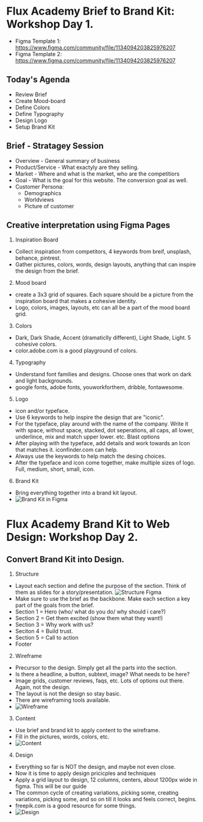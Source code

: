 # Flux Academy Brief to Brand Kit: Workshop Day 1.

- Figma Template 1: https://www.figma.com/community/file/1134094203825976207
- Figma Template 2: https://www.figma.com/community/file/1134094203825976207

## Today's Agenda

- Review Brief
- Create Mood-board
- Define Colors
- Define Typography
- Design Logo
- Setup Brand Kit

## Brief - Stratagey Session

- Overview - General summary of business
- Product/Service - What exactyly are they selling.
- Market - Where and what is the market, who are the competitiors
- Goal - What is the goal for this website. The conversion goal as well.
- Customer Persona:
  - Demographics
  - Worldviews
  - Picture of customer

## Creative interpretation using Figma Pages

1. Inspiration Board

- Collect inspiration from competitors, 4 keywords from breif, unsplash, behance, pintrest.
- Gather pictures, colors, words, design layouts, anything that can inspire the design from the brief.

2. Mood board

- create a 3x3 grid of squares. Each square should be a picture from the inspiration board that makes a cohesive identity.
- Logo, colors, images, layouts, etc can all be a part of the mood board grid.

3. Colors

- Dark, Dark Shade, Accent (dramaticlly different), Light Shade, Light. 5 cohesive colors.
- color.adobe.com is a good playground of colors.

4. Typography

- Understand font families and designs. Choose ones that work on dark and light backgrounds.
- google fonts, adobe fonts, youworkforthem, dribble, fontawesome.

5. Logo

- icon and/or typeface.
- Use 6 keywords to help inspire the design that are "iconic".
- For the typeface, play around with the name of the company. Write it with space, without space, stacked, dot seperations, all caps, all lower, underlince, mix and match upper lower. etc. Blast options
- After playing with the typeface, add details and work towards an Icon that matches it. iconfinder.com can help.
- Always use the keywords to help match the desing choices.
- After the typeface and icon come together, make multiple sizes of logo. Full, medium, short, small, icon.

6. Brand Kit

- Bring everything together into a brand kit layout.
- ![Brand Kit in Figma](assets/BrandKit.png)

# Flux Academy Brand Kit to Web Design: Workshop Day 2.

## Convert Brand Kit into Design.

1. Structure

- Layout each section and define the purpose of the section. Think of them as slides for a story/presentation.
  ![Structure Figma](assets/Structure.png)
- Make sure to use the brief as the backbone. Make each section a key part of the goals from the brief.
- Section 1 = Hero (who/ what do you do/ why should i care?)
- Section 2 = Get them excited (show them what they want!)
- Section 3 = Why work with us?
- Seciton 4 = Build trust.
- Section 5 = Call to action
- Footer

2. Wireframe

- Precursor to the design. Simply get all the parts into the section.
- Is there a headline, a button, subtext, image? What needs to be here?
- Image grids, customer reviews, faqs, etc. Lots of options out there. Again, not the design.
- The layout is not the design so stay basic.
- There are wireframing tools available.
- ![Wireframe](assets/Wireframe.png)

3. Content

- Use brief and brand kit to apply content to the wireframe.
- Fill in the pictures, words, colors, etc.
- ![Content](assets/Content.png)

4. Design

- Everything so far is NOT the design, and maybe not even close.
- Now it is time to apply design pricicples and techniques
- Apply a grid layout to design, 12 columns, centers, about 1200px wide in figma. This will be our guide
- The common cycle of creating variations, picking some, creating variations, picking some, and so on till it looks and feels correct, begins.
- freepik.com is a good resource for some things.
- ![Design](assets/Design-Hero.png)
